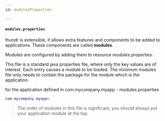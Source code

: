 ```yaml
---
id: modulesProperties

---
```


#### `modules.properties`

thundr is extensible, it allows extra features and components to be added to applications. These components are called **modules**.

Modules are configured by adding them to resource *modules.properties*.

This file is a standard java properties file, where only the key values are of interest.
Each entry causes a module to be loaded. The minimum modules file only needs to contain the package for the module which is the application.

for the application defined in com.mycompany.myapp - modules.properties

```java
com.mycompany.myapp=
```

> The order of modules in this file is significant, you should always put your application module at the top.